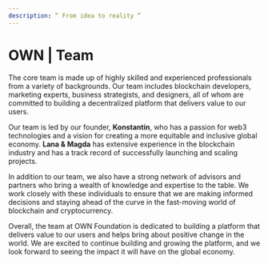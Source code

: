 ```yaml
---
description: “ From idea to reality “
---
```


# OWN | Team

The core team is made up of highly skilled and experienced professionals from a variety of backgrounds. Our team includes blockchain developers, marketing experts, business strategists, and designers, all of whom are committed to building a decentralized platform that delivers value to our users.

Our team is led by our founder, **Konstantin**, who has a passion for web3 technologies and a vision for creating a more equitable and inclusive global economy. **Lana & Magda** has extensive experience in the blockchain industry and has a track record of successfully launching and scaling projects.

In addition to our team, we also have a strong network of advisors and partners who bring a wealth of knowledge and expertise to the table. We work closely with these individuals to ensure that we are making informed decisions and staying ahead of the curve in the fast-moving world of blockchain and cryptocurrency.

Overall, the team at OWN Foundation is dedicated to building a platform that delivers value to our users and helps bring about positive change in the world. We are excited to continue building and growing the platform, and we look forward to seeing the impact it will have on the global economy.
